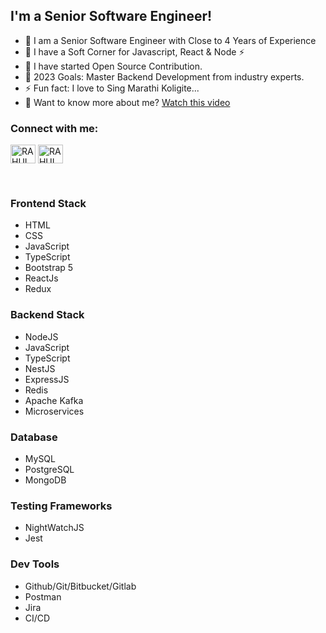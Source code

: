 ## I'm a Senior Software Engineer!

- 🔭 I am a Senior Software Engineer with Close to 4 Years of Experience
- 🌱 I have a Soft Corner for Javascript, React & Node ⚡
- 👯 I have started Open Source Contribution.
- 🥅 2023 Goals: Master Backend Development from industry experts.
- ⚡ Fun fact: I love to Sing Marathi Koligite...
- 🕺 Want to know more about me? [Watch this video](https://bit.ly/rahul-intro)

<h3 align="left">Connect with me:</h3>
<p align="left">
<a href="https://linkedin.com/in/more03625" target="blank"><img align="center" src="https://raw.githubusercontent.com/rahuldkjain/github-profile-readme-generator/master/src/images/icons/Social/linked-in-alt.svg" alt="RAHUL MORE" height="30" width="40" /></a>
<a href="https://www.leetcode.com/more03625" target="blank"><img align="center" src="https://raw.githubusercontent.com/rahuldkjain/github-profile-readme-generator/master/src/images/icons/Social/leet-code.svg" alt="RAHUL MORE" height="30" width="40" /></a>
</p>
<br />

### Frontend Stack
- HTML
- CSS
- JavaScript
- TypeScript
- Bootstrap 5
- ReactJs
- Redux

### Backend Stack
- NodeJS
- JavaScript
- TypeScript
- NestJS
- ExpressJS
- Redis
- Apache Kafka
- Microservices

### Database
- MySQL
- PostgreSQL
- MongoDB

### Testing Frameworks
- NightWatchJS
- Jest

### Dev Tools
- Github/Git/Bitbucket/Gitlab
- Postman
- Jira
- CI/CD

<br />
<br />

[website]: https://morejavascript.blogspot.com/
[linkedin]: https://linkedin.com/in/more03625
